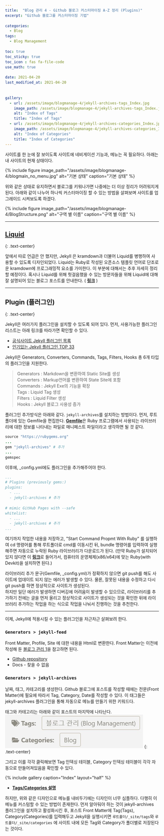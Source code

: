 ```yaml
---
title:  "Blog 관리 4 - Github 블로그 커스터마이징 A-Z 정리 (Plugins)"
excerpt: "Github 블로그를 커스터마이징 기법"

categories:
  - Blog
tags:
  - Blog Management

toc: true
toc_sticky: true
toc_icon : fas fa-file-code
use_math: true
 
date: 2021-04-20
last_modified_at: 2021-04-20


gallery:
  - url: /assets/image/blogmanage-4/jekyll-archives-tags_Index.jpg
    image_path: /assets/image/blogmanage-4/jekyll-archives-tags_Index.jpg
    alt: "Index of Tags"
    title: "Index of Tags"
  - url: /assets/image/blogmanage-4/jekyll-archives-categories_Index.jpg
    image_path: /assets/image/blogmanage-4/jekyll-archives-categories_Index.jpg
    alt: "Index of Categories"
    title: "Index of Categories"
---
```


사이트를 한 눈에 잘 보이도록 사이트에 네비게이션 기능과, 메뉴는 꼭 필요하다. 아래는 내 사이트의 현재 상태이다.  

{% include figure image_path="/assets/image/blogmanage-4/blogmain_no_menu.jpg" alt="기본 상태" caption="기본 상태" %}  

위와 같은 상태로 유지하면서 블로그를 키워나가면 나중에는 더 이상 정리가 어려워지게 된다. 아래와 같이 나누어 하나씩 커스터마이징 할 수 있는 방법을 살펴보며 사이트를 업그레이드 시켜보도록 하겠다.  

{% include figure image_path="/assets/image/blogmanage-4/BlogStructure.png" alt="구역 별 이름" caption="구역 별 이름" %}  

---

## [**Liquid**](https://shopify.github.io/liquid/)
{: .text-center}  

앞에서 따로 언급은 안 했지만, Jekyll 은 kramdown과 더불어 Liquid를 병행하여 사용할 수 있도록 디자인되었다. Liquid는 Ruby로 작성된 오픈소스 템플릿 언어로 단조로운 kramdown에 프로그래밍적 요소를 가미한다. 이 부분에 대해서는 추후 자세히 정리할 예정이다. 혹시나 Liquid를 위해 헛걸음했을 수 있는 방문자들을 위해 Liquid에 대해 잘 설명되어 있는 블로그 포스트를 안내한다. ( [**링크**](https://ansohxxn.github.io/blog/liquid/) ) 

---

## **Plugin (플러그인)**
{: .text-center}  

Jekyll은 여러가지 플러그인을 설치할 수 있도록 되어 있다. 먼저, 사용가능한 플러그인 리스트는 아래 링크를 따라가면 확인할 수 있다.  

- [공식사이트 Jekyll 플러그인 목록](https://jekyllrb.com/docs/plugins/your-first-plugin/)  
- [인기있는 Jekyll 플러그인 TOP 33](https://planetjekyll.github.io/plugins/top)

Jekyll은 Generators, Converters, Commands, Tags, Filters, Hooks 총 6개 타입의 플러그인을 지원한다.  

> Generators    : Markdown을 변환하여 Static Site를 생성  
> Converters    : Markup언어를 변환하여 State Site에 포함  
> Commands      : Jekyll Exe의 기능을 확장  
> Tags          : Liquid Tag 생성  
> Filters       : Liquid Filter 생성  
> Hooks         : Jekyll 블로그 사용성 증가  

플러그인 추가방식은 아래와 같다. `jekyll-archives`를 설치하는 방법이다. 먼저, 루트폴더에 있는 Gemfile을 편집한다. [**Gemfile**](https://bundler.io/man/gemfile.5.html)은 Ruby 프로그램에서 사용되는 라이브러리에 대한 정보를 나타내는 파일로 매니페스트 파일이라고 생각하면 될 것 같다.
```ruby
source "https://rubygems.org"
...
gem "jekyll-archives" # 추가
...
gemspec
```
이후에, _config.yml에도 플러그인을 추가해주어야 한다.
```yml
...
# Plugins (previously gems:)
plugins:
  - ...
  - jekyll-archives # 추가

# mimic GitHub Pages with --safe
whitelist:
  - ...
  - jekyll-archives # 추가
...
```
여기까지 작업한 내용을 저장하고, "Start Command Propmt With Ruby" 를 실행하여 cd 명령어를 통해 루트폴더로 cmd를 이동시킨 뒤, bundle 명령어를 입력하여 실행해주면 자동으로 누락된 Ruby 라이브러리가 다운로드가 된다. (만약 Ruby가 설치되어 있지 않다면 이 [**링크**](https://rubyinstaller.org/downloads/)로 들어가서, 컴퓨터의 운영체제(x86/x64)에 맞는 Ruby(with Devkit)을 설치하면 된다.)

라이브러리 추가 문구(Gemfile, _config.yml)가 정확하지 않으면 git push를 해도 사이트에 업데이트 되지 않는 에러가 발생할 수 있다. 물론, 잘못된 내용을 수정하고 다시 git push를 하면 정상적으로 사이트가 생성된다.  
하지만 일단 에러가 발생하면 디버깅에 어려움이 발생할 수 있으므로, 라이브러리를 추가하기 전에는 글을 먼저 올리고 정상적으로 사이트가 생성되는 것을 확인한 뒤에 라이브러리 추가하는 작업을 하는 식으로 작업을 나눠서 진행하는 것을 추천한다. 

---
이제, Jekyll에 적용시킬 수 있는 플러그인을 차근차근 살펴보려 한다. 

### `Generators > jekyll-feed`  
Front Matter, Profile, Site 에 대한 내용을 Html로 변환한다. Front Matter는 이전에 작성해 둔 [블로그 관리 1](https://joonyoungjj.github.io/blogmanage-1-front_matter)을 참고하면 된다.

- [Github repository](https://github.com/jekyll/jekyll-feed)
- Docs - 찾을 수 없음

### `Generators > jekyll-archives`  
날짜, 태그, 카테고리를 생성한다. Github 블로그에 포스트를 작성할 때에는 전문(Front Matter)에 필요에 따라서 Tag, Category, Date를 작성할 수 있다. 이 태그들은 jekyll-archives 플러그인을 통해 자동으로 메뉴를 만들기 위한 키워드다.  

태그와 카테고리는 아래와 같이 포스트의 마지막에 나타난다.  
![태그와 카테고리](/assets/image/blogmanage-4/jekyll-archives-tags.jpg)
{: .text-center}  

그리고 이를 각각 클릭해보면 Tag 인덱싱 테이블, Category 인덱싱 테이블이 각각 자동으로 만들어져있음을 확인할 수 있다.

{% include gallery caption="Index" layout="half" %}  

- [**Tags/Categories 설명**](https://jekyllrb.com/docs/posts/#including-images-and-resources)

하지만, 위와 같은 디자인으로 메뉴를 내비두기에는 디자인이 너무 심플하다. 다행히 이 메뉴를 커스텀할 수 있는 방법이 존재한다. 먼저 알아둬야 하는 것이 jekyll-archives 플러그인을 설치하고 활성화시킨 후, 포스트 Front Matter에 Tag(Tags), Category(Categories)를 입력해두고 Jekyll을 실행시키면 `루트폴더/_site/tags`와 `루트폴더/_site/categories` 에 사이트 내에 모든 Tag와 Category가 폴더별로 저장된다는 것이다.  

